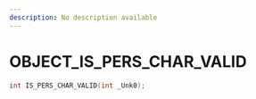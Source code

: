 ```yaml
---
description: No description available 
---
```


# OBJECT\_IS_PERS_CHAR_VALID

```cpp
int IS_PERS_CHAR_VALID(int _Unk0);
```